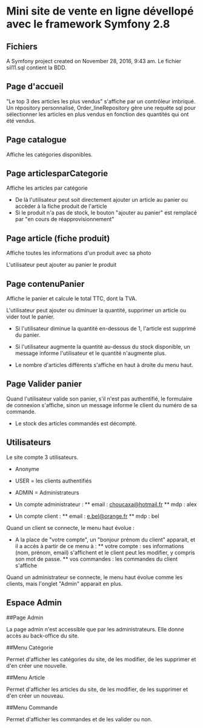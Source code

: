 Mini site de vente en ligne dévellopé avec le framework Symfony 2.8
===================================================================

Fichiers
--------

A Symfony project created on November 28, 2016, 9:43 am.
Le fichier sil11.sql contient la BDD.

Page d'accueil
--------------

"Le top 3 des articles les plus vendus" s'affiche par un contrôleur imbriqué.
Un répository personnalisé, Order_lineRepository gère une requête sql pour sélectionner les articles en plus vendus 
en fonction des quantités qui ont été vendus.

Page catalogue
--------------

Affiche les catégories disponibles.

Page articlesparCategorie
-------------------------

Affiche les articles par catégorie

* De là l'utilisateur peut soit directement ajouter un article au panier ou accèder à la fiche produit de l'article
* Si le produit n'a pas de stock, le bouton "ajouter au panier" est remplacé par "en cours de réapprovisionnement"

Page article (fiche produit)
----------------------------

Affiche toutes les informations d'un produit avec sa photo

L'utilisateur peut ajouter au panier le produit

Page contenuPanier
------------------

Affiche le panier et calcule le total TTC, dont la TVA.

L'utilisateur peut ajouter ou diminuer la quantité, supprimer un article ou vider tout le panier.

* Si l'utilisateur diminue la quantité en-dessous de 1, l'article est supprimé du panier.

* Si l'utilisateur augmente la quantité au-dessus du stock disponible, un message informe l'utilisateur et le quantité n'augmente plus.

* Le nombre d'articles différents s'affiche en haut à droite du menu haut.

Page Valider panier
-------------------

Quand l'utilisateur valide son panier, s'il n'est pas authentifié, le formulaire de connexion s'affiche, sinon un message informe le client 
du numéro de sa commande.

* Le stock des articles commandés est décompté.

Utilisateurs
------------

Le site compte 3 utilisateurs.

* Anonyme
* USER = les clients authentifiés
* ADMIN = Administrateurs

* Un compte administrateur : 
** email : choucaxa@hotmail.fr
** mdp : alex

* Un compte client :
** email : e.bel@orange.fr
** mdp : bel

Quand un client se connecte, le menu haut évolue :
* A la place de "votre compte", un "bonjour prénom du client" apparait, et il a accès à partir de ce menu à :
** votre compte : ses informations (nom, prénom, email) s'affichent et le client peut les modifier, y compris son mot de passe.
** vos commandes : les commandes du client s'affiche

Quand un administrateur se connecte, le menu haut évolue comme les clients, mais l'onglet "Admin" apparait en plus.

Espace Admin
------------

##Page Admin

La page admin n'est accessible que par les administrateurs. Elle donne accès au back-office du site.

##Menu Catégorie

Permet d'afficher les catégories du site, de les modifier, de les supprimer et d'en créer une nouvelle.

##Menu Article

Permet d'afficher les articles du site, de les modifier, de les supprimer et d'en créer un nouveau.

##Menu Commande

Permet d'afficher les commandes et de les valider ou non.


